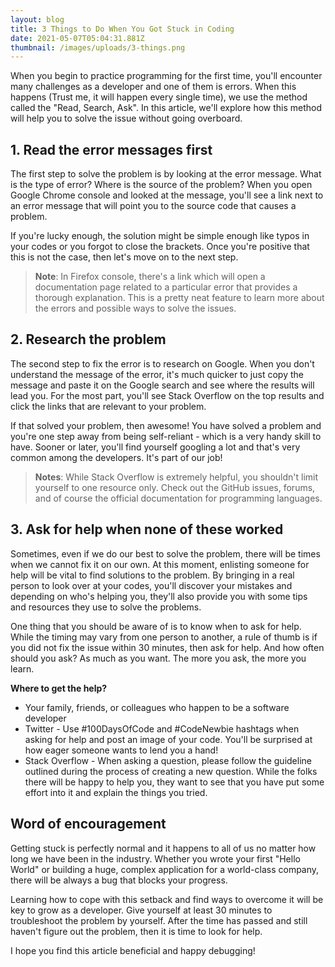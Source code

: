```yaml
---
layout: blog
title: 3 Things to Do When You Got Stuck in Coding
date: 2021-05-07T05:04:31.881Z
thumbnail: /images/uploads/3-things.png
---
```



When you begin to practice programming for the first time, you'll encounter many challenges as a developer and one of them is errors. When this happens (Trust me, it will happen every single time), we use the method called the "Read, Search, Ask". In this article, we'll explore how this method will help you to solve the issue without going overboard.


## 1. Read the error messages first


The first step to solve the problem is by looking at the error message. What is the type of error? Where is the source of the problem? When you open Google Chrome console and looked at the message, you'll see a link next to an error message that will point you to the source code that causes a problem. 

If you're lucky enough, the solution might be simple enough like typos in your codes or you forgot to close the brackets. Once you're positive that this is not the case, then let's move on to the next step.

> **Note**: In Firefox console, there's a link which will open a documentation page related to a particular error that provides a thorough explanation. This is a pretty neat feature to learn more about the errors and possible ways to solve the issues.


## 2. Research the problem


The second step to fix the error is to research on Google. When you don't understand the message of the error, it's much quicker to just copy the message and paste it on the Google search and see where the results will lead you. For the most part, you'll see Stack Overflow on the top results and click the links that are relevant to your problem. 

If that solved your problem, then awesome! You have solved a problem and you're one step away from being self-reliant - which is a very handy skill to have. Sooner or later, you'll find yourself googling a lot and that's very common among the developers. It's part of our job!

> **Notes**: While Stack Overflow is extremely helpful, you shouldn't limit yourself to one resource only. Check out the GitHub issues, forums, and of course the official documentation for programming languages.


## 3. Ask for help when none of these worked


Sometimes, even if we do our best to solve the problem, there will be times when we cannot fix it on our own. At this moment, enlisting someone for help will be vital to find solutions to the problem. By bringing in a real person to look over at your codes, you'll discover your mistakes and depending on who's helping you, they'll also provide you with some tips and resources they use to solve the problems.

One thing that you should be aware of is to know when to ask for help. While the timing may vary from one person to another, a rule of thumb is if you did not fix the issue within 30 minutes, then ask for help. And how often should you ask? As much as you want. The more you ask, the more you learn.

**Where to get the help?**
- Your family, friends, or colleagues who happen to be a software developer
- Twitter - Use #100DaysOfCode and #CodeNewbie hashtags when asking for help and post an image of your code. You'll be surprised at how eager someone wants to lend you a hand!
- Stack Overflow - When asking a question, please follow the guideline outlined during the process of creating a new question. While the folks there will be happy to help you, they want to see that you have put some effort into it and explain the things you tried.

## Word of encouragement

Getting stuck is perfectly normal and it happens to all of us no matter how long we have been in the industry. Whether you wrote your first "Hello World" or building a huge, complex application for a world-class company, there will be always a bug that blocks your progress. 

Learning how to cope with this setback and find ways to overcome it will be key to grow as a developer. Give yourself at least 30 minutes to troubleshoot the problem by yourself. After the time has passed and still haven't figure out the problem, then it is time to look for help.

I hope you find this article beneficial and happy debugging!
